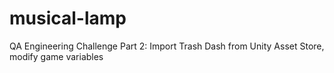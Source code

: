 # musical-lamp
QA Engineering Challenge Part 2: Import Trash Dash from Unity Asset Store, modify game variables
